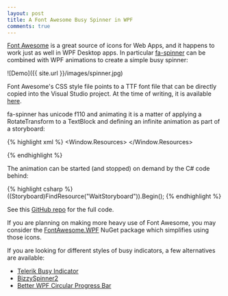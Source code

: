```yaml
---
layout: post
title: A Font Awesome Busy Spinner in WPF
comments: true
---
```


[Font Awesome](http://fontawesome.io) is a great source of icons for Web Apps, and it happens to work just as well in WPF Desktop apps. In particular
[fa-spinner](http://fortawesome.github.io/Font-Awesome/icon/spinner/) can be combined with WPF animations to create a simple busy spinner:

![Demo]({{ site.url }}/images/spinner.jpg)

Font Awesome's CSS style file points to a TTF font file that can be directly copied into the Visual Studio project. At the time of writing, it is available 
[here](https://maxcdn.bootstrapcdn.com/font-awesome/4.5.0/fonts/fontawesome-webfont.ttf).

fa-spinner has unicode f110 and animating it is a matter of applying a RotateTransform to a TextBlock and defining an infinite animation as part of a storyboard:

{% highlight xml %}
<Window.Resources>
    <Storyboard x:Key="WaitStoryboard">
        <DoubleAnimation
        Storyboard.TargetName="Wait"
        Storyboard.TargetProperty="(TextBlock.RenderTransform).(RotateTransform.Angle)"
        From="0"
        To="360"
        Duration="0:0:2"
        RepeatBehavior="Forever" />
    </Storyboard>
</Window.Resources>

<TextBlock Name="Wait" FontFamily="Fonts/#FontAwesome" FontSize="50" Text="&#xf110;" RenderTransformOrigin="0.5, 0.5">
    <TextBlock.RenderTransform>
        <RotateTransform Angle="0" />
    </TextBlock.RenderTransform>
</TextBlock>
{% endhighlight %}

The animation can be started (and stopped) on demand by the C# code behind:

{% highlight csharp %}
((Storyboard)FindResource("WaitStoryboard")).Begin();
{% endhighlight %}

See this [GitHub repo](https://github.com/mmaitre314/FontAwesomeWpfSpinner) for the full code.

If you are planning on making more heavy use of Font Awesome, you may consider the [FontAwesome.WPF](https://github.com/charri/Font-Awesome-WPF) NuGet package
which simplifies using those icons.

If you are looking for different styles of busy indicators, a few alternatives are available:

- [Telerik Busy Indicator](http://www.telerik.com/products/wpf/busyindicator.aspx)
- [BizzySpinner2](https://foredecker.wordpress.com/2010/01/11/bizzyspinner-2-a-wpf-spinning-busy-state-indicator-with-source/)
- [Better WPF Circular Progress Bar](http://www.codeproject.com/Articles/49853/Better-WPF-Circular-Progress-Bar)
